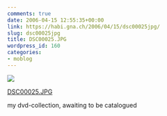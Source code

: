 ```yaml
---
comments: true
date: 2006-04-15 12:55:35+00:00
link: https://habi.gna.ch/2006/04/15/dsc00025jpg/
slug: dsc00025jpg
title: DSC00025.JPG
wordpress_id: 160
categories:
- moblog
---
```



 [![](https://static.flickr.com/45/128846202_ee73819ff3_m.jpg)](https://www.flickr.com/photos/habi/128846202/)
   

 
  [DSC00025.JPG](https://www.flickr.com/photos/habi/128846202/)
    

 



my dvd-collection, awaiting to be catalogued
  

